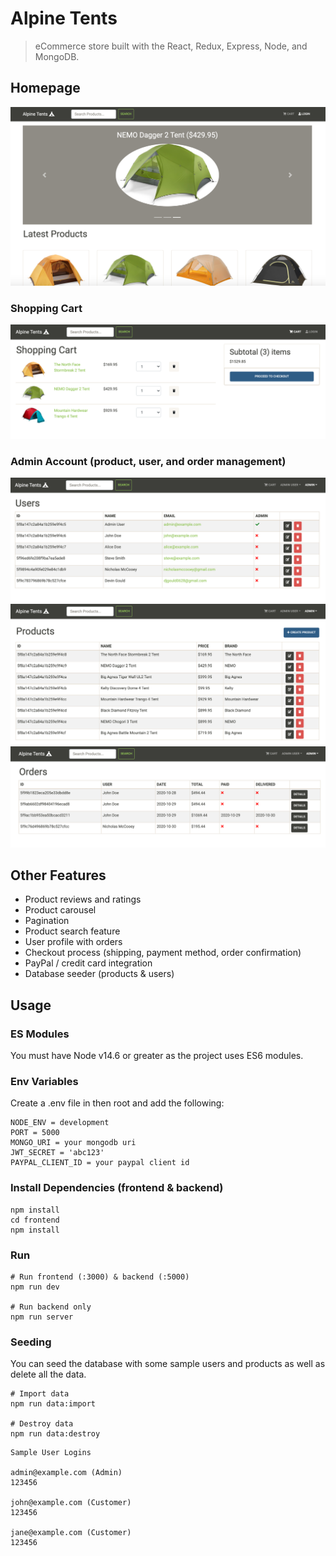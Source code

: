 # Alpine Tents

> eCommerce store built with the React, Redux, Express, Node, and MongoDB.

## Homepage

![screenshot](https://github.com/nmccooey/alpine-tents/blob/master/screenshots/home.png)

### Shopping Cart

![screenshot](https://github.com/nmccooey/alpine-tents/blob/master/screenshots/cart.png)

### Admin Account (product, user, and order management)

![screenshot](https://github.com/nmccooey/alpine-tents/blob/master/screenshots/admin-users.png)
![screenshot](https://github.com/nmccooey/alpine-tents/blob/master/screenshots/admin-products.png)
![screenshot](https://github.com/nmccooey/alpine-tents/blob/master/screenshots/admin-orders.png)

## Other Features

- Product reviews and ratings
- Product carousel
- Pagination
- Product search feature
- User profile with orders
- Checkout process (shipping, payment method, order confirmation)
- PayPal / credit card integration
- Database seeder (products & users)

## Usage

### ES Modules

You must have Node v14.6 or greater as the project uses ES6 modules.

### Env Variables

Create a .env file in then root and add the following:

```
NODE_ENV = development
PORT = 5000
MONGO_URI = your mongodb uri
JWT_SECRET = 'abc123'
PAYPAL_CLIENT_ID = your paypal client id
```

### Install Dependencies (frontend & backend)

```
npm install
cd frontend
npm install
```

### Run

```
# Run frontend (:3000) & backend (:5000)
npm run dev

# Run backend only
npm run server
```

### Seeding

You can seed the database with some sample users and products as well as delete all the data.

```
# Import data
npm run data:import

# Destroy data
npm run data:destroy
```

```
Sample User Logins

admin@example.com (Admin)
123456

john@example.com (Customer)
123456

jane@example.com (Customer)
123456
```
